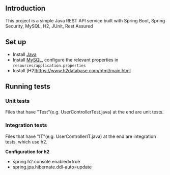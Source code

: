 
## Introduction
This project is a simple Java REST API service built with Spring Boot, Spring Security, MySQL, H2, JUnit, Rest Assured 

## Set up
* Install [Java](https://www.oracle.com/sg/java/technologies/javase/javase-jdk8-downloads.html)
* Install [MySQL](https://www.mysql.com/), configure the relevant properties in `resources/application.properties`
* Install [H2]https://www.h2database.com/html/main.html

## Running tests

### Unit tests
Files that have "Test"(e.g. UserControllerTest.java) at the end are unit tests.

### Integration tests
Files that have "IT"(e.g. UserControllerIT.java) at the end are integration tests, which use h2.

**Configuration for h2**
* spring.h2.console.enabled=true
* spring.jpa.hibernate.ddl-auto=update

